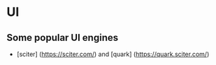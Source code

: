 # UI
## Some popular UI engines
- [sciter] (https://sciter.com/)
  and [quark] (https://quark.sciter.com/)
